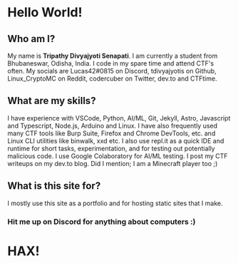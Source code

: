 # Hello World! 
## Who am I?
My name is **Tripathy Divyajyoti Senapati**. I am currently a student from Bhubaneswar, Odisha, India. I code in my spare time and attend CTF's often. My socials are Lucas42#0815 on Discord, tdivyajyotis on Github, Linux_CryptoMC on Reddit, codercuber on Twitter, dev.to and CTFtime.
## What are my skills?
I have experience with VSCode, Python, AI/ML, Git, Jekyll, Astro, Javascript and Typescript, Node.js, Arduino and Linux. I have also frequently used many CTF tools like Burp Suite, Firefox and Chrome DevTools, etc. and Linux CLI utilities like binwalk, xxd etc. I also use repl.it as a quick IDE and runtime for short tasks, experimentation, and for testing out potentially malicious code. I use Google Colaboratory for AI/ML testing. I post my CTF writeups on my dev.to blog. Did I mention; I am a Minecraft player too ;)
## What is this site for?
I mostly use this site as a portfolio and for hosting static sites that I make.
### Hit me up on Discord for anything about computers :)
# HAX!
